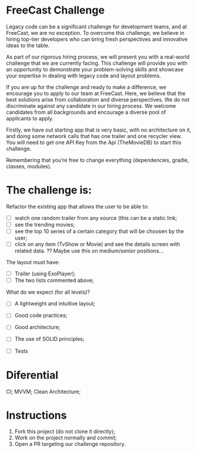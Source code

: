 # FreeCast Challenge

Legacy code can be a significant challenge for development teams, and at FreeCast, we are no exception. To overcome this challenge, we believe in hiring top-tier developers who can bring fresh perspectives and innovative ideas to the table.

As part of our rigorous hiring process, we will present you with a real-world challenge that we are currently facing. This challenge will provide you with an opportunity to demonstrate your problem-solving skills and showcase your expertise in dealing with legacy code and layout problems.

If you are up for the challenge and ready to make a difference, we encourage you to apply to our team at FreeCast. Here, we believe that the best solutions arise from collaboration and diverse perspectives. We do not discriminate against any candidate in our hiring process. We welcome candidates from all backgrounds and encourage a diverse pool of applicants to apply.

Firstly, we have out starting app that is very basic, with no architecture on it, and doing some network calls that has one trailer and one recycler view.
You will need to get one API Key from the Api (TheMovieDB) to start this challenge.

Remembering that you’re free to change everything (dependencies, gradle, classes, modules).

# The challenge is:

Refactor the existing app that allows the user to be able to:
- [ ] watch one random trailer from any source (this can be a static link;
- [ ] see the trending movies;
- [ ] see the top 10 series of a certain category that will be choosen by the user;
- [ ] click on any item (TvShow or Movie) and see the details screen with related data. ?? Maybe use this on medium/senior positions…

The layout must have:
- [ ] Trailer (using ExoPlayer);
- [ ] The two lists commented above;

What do we expect (for all levels)?
- [ ] A lightweight and intuitive layout;
- [ ] Good code practices;
- [ ] Good architecture;
- [ ] The use of SOLID principles;
- [ ] Tests


# Diferential
CI;
MVVM;
Clean Architecture;


# Instructions
1. Fork this project (do not clone it directly);
2. Work on the project normally and commit;
3. Open a PR targeting our challenge repository.